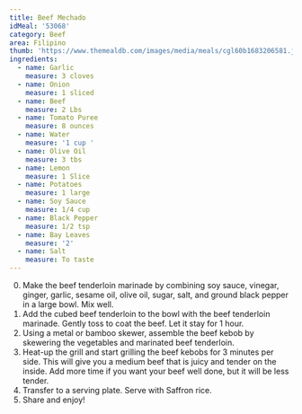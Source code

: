```yaml
---
title: Beef Mechado
idMeal: '53068'
category: Beef
area: Filipino
thumb: 'https://www.themealdb.com/images/media/meals/cgl60b1683206581.jpg'
ingredients:
  - name: Garlic
    measure: 3 cloves
  - name: Onion
    measure: 1 sliced
  - name: Beef
    measure: 2 Lbs
  - name: Tomato Puree
    measure: 8 ounces
  - name: Water
    measure: '1 cup '
  - name: Olive Oil
    measure: 3 tbs
  - name: Lemon
    measure: 1 Slice
  - name: Potatoes
    measure: 1 large
  - name: Soy Sauce
    measure: 1/4 cup
  - name: Black Pepper
    measure: 1/2 tsp
  - name: Bay Leaves
    measure: '2'
  - name: Salt
    measure: To taste
---
```

0.	Make the beef tenderloin marinade by combining soy sauce, vinegar, ginger, garlic, sesame oil, olive oil, sugar, salt, and ground black pepper in a large bowl. Mix well.
1.	Add the cubed beef tenderloin to the bowl with the beef tenderloin marinade. Gently toss to coat the beef. Let it stay for 1 hour.
2.	Using a metal or bamboo skewer, assemble the beef kebob by skewering the vegetables and marinated beef tenderloin.
3.	Heat-up the grill and start grilling the beef kebobs for 3 minutes per side. This will give you a medium beef that is juicy and tender on the inside. Add more time if you want your beef well done, but it will be less tender.
4.	Transfer to a serving plate. Serve with Saffron rice.
5.	Share and enjoy!

